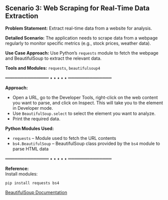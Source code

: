 ## Scenario 3: Web Scraping for Real-Time Data Extraction

**Problem Statement:** Extract real-time data from a website for analysis.

**Detailed Scenario:** The application needs to scrape data from a webpage regularly to monitor specific metrics (e.g., stock prices, weather data).

**Use Case Approach:** Use Python’s `requests` module to fetch the webpage and BeautifulSoup to extract the relevant data.

**Tools and Modules:** `requests`, `beautifulsoup4`

══════════════ ⭑ ⭑ ⭑ ⭑ ⭑ ══════════════

**Approach:**  
- Open a URL, go to the Developer Tools, right-click on the web content you want to parse, and click on Inspect. This will take you to the element in Developer mode.  
- Use `BeautifulSoup.select` to select the element you want to analyze.
- Print the required data.

**Python Modules Used:**  
- `requests` – Module used to fetch the URL contents  
- `bs4.BeautifulSoup` – BeautifulSoup class provided by the `bs4` module to parse HTML data

══════════════ ⭑ ⭑ ⭑ ⭑ ⭑ ══════════════

**Reference:**  
Install modules:  
```
pip install requests bs4
```

[BeautifulSoup Documentation](https://www.crummy.com/software/BeautifulSoup/bs4/doc/#find-all)
